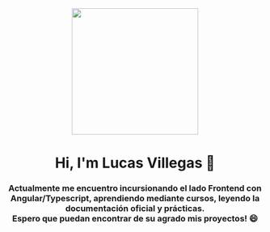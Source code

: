 <div id="header" align="center">
    <img src="https://media.tenor.com/DimzPZMypFcAAAAM/laptop.gif" width="250px" alt="">
    <h1 align="center">Hi, <span color="#090909">I'm</span> Lucas Villegas 👋</h1>
    <h3>Actualmente me encuentro incursionando el lado Frontend con Angular/Typescript, aprendiendo mediante cursos, leyendo la documentación oficial y prácticas. <br>
    Espero que puedan encontrar de su agrado mis proyectos! 😄
    </h3>
</div>

<!--
**lucasdvillegas/lucasdvillegas** is a ✨ _special_ ✨ repository because its `README.md` (this file) appears on your GitHub profile.

Here are some ideas to get you started:

- 🔭 I’m currently working on ...
- 🌱 I’m currently learning ...
- 👯 I’m looking to collaborate on ...
- 🤔 I’m looking for help with ...
- 💬 Ask me about ...
- 📫 How to reach me: ...
- 😄 Pronouns: ...
- ⚡ Fun fact: ...
-->
